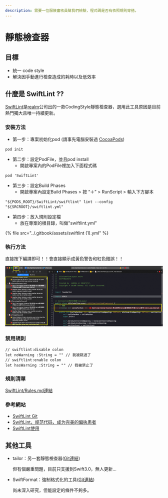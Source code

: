 ```yaml
---
description: 需要一位服裝審核員幫我們檢驗，程式碼是否有依照規則穿搭。
---
```


# 靜態檢查器

## **目標**

* 統一 code style
* 解決因手動進行檢查造成的耗時以及低效率

## **什麼是 SwiftLint ??**

[SwiftLint](https://github.com/realm/SwiftLint)是[realm](https://realm.io/)公司出的一款CodingStyle靜態檢查器，選用此工具原因是目前熱門獨大且唯一持續更新。

### 安裝方法

* 第一步：專案初始化pod \(請事先電腦安裝過 [CocoaPods](https://guides.cocoapods.org/using/getting-started.html)\)

```text
pod init
```

* 第二步：設定PodFile，並且pod install
  * 開啟專案內的PodFile裡加入下面程式碼

```text
pod 'SwiftLint'
```

* 第三步：設定Build Phases
  * 開啟專案內設定Build Phases &gt; 按 “＋” &gt; RunScript &gt; 輸入下方腳本

```text
"${PODS_ROOT}/SwiftLint/swiftlint" lint --config "${SRCROOT}/swiftlint.yml"
```

* 第四步：放入規則設定檔
  * 放在專案的根目錄，叫做"swiftlint.yml"

{% file src="../.gitbook/assets/swiftlint \(1\).yml" %}

### **執行方法**

直接按下編譯即可！！會直接顯示成黃色警告和紅色錯誤！！

![&#x76F4;&#x63A5;&#x7DE8;&#x8B6F;&#x5831;&#x932F;](../.gitbook/assets/image-1558517686336.32.10.png)

### **禁用規則**

```text
// swiftlint:disable colon
let noWarning :String = "" // 我被跳過了
// swiftlint:enable colon
let hasWarning :String = "" // 我被禁止了
```

### **規則清單**

[SwiftLint/Rules.md連結](https://realm.github.io/SwiftLint/rule-directory.html)

### **參考網站**

* [SwiftLint Git](https://github.com/realm/SwiftLint)
* [SwiftLint，规范代码，成为完美的偏执患者](https://www.jianshu.com/p/40aa8695503f)
* [SwiftLint使用](https://www.zybuluo.com/Sweetfish/note/1028669)

## **其他工具**

* tailor：另一套靜態檢查器\([Git連結](https://github.com/sleekbyte/tailor)\)

  但有個嚴重問題，目前只支援到Swift3.0，無人更新...

* SwiftFormat：強制格式化的工具\([Git連結](https://github.com/nicklockwood/SwiftFormat)\)

  尚未深入研究，但能設定的條件不夠多。

